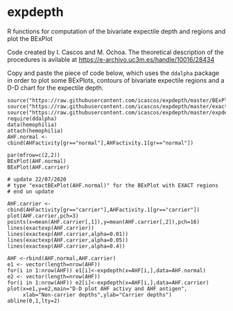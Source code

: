 # expdepth
R functions for computation of the bivariate expectile depth and regions and plot the BExPlot

Code created by I. Cascos and M. Ochoa. The theoretical description of the procedures is avilable at
https://e-archivo.uc3m.es/handle/10016/28434

Copy and paste the piece of code below, which uses the `ddalpha` package in order to plot some BExPlots, contours of bivariate expectile regions and a D-D chart for the expectile depth.

```{r}
source("https://raw.githubusercontent.com/icascos/expdepth/master/BExPlot.R")
source("https://raw.githubusercontent.com/icascos/expdepth/master/exactexp.R")
source("https://raw.githubusercontent.com/icascos/expdepth/master/expdepth.R")
require(ddalpha)
data(hemophilia)
attach(hemophilia)
AHF.normal <-cbind(AHFactivity[gr=="normal"],AHFactivity.1[gr=="normal"])

par(mfrow=c(2,2))
BExPlot(AHF.normal)
BExPlot(AHF.carrier)

# update 22/07/2020
# type "exactBExPlot(AHF.normal)" for the BExPlot with EXACT regions
# end un update

AHF.carrier <-cbind(AHFactivity[gr=="carrier"],AHFactivity.1[gr=="carrier"])
plot(AHF.carrier,pch=3)
points(x=mean(AHF.carrier[,1]),y=mean(AHF.carrier[,2]),pch=16)
lines(exactexp(AHF.carrier))
lines(exactexp(AHF.carrier,alpha=0.01))
lines(exactexp(AHF.carrier,alpha=0.05))
lines(exactexp(AHF.carrier,alpha=0.4))

AHF <-rbind(AHF.normal,AHF.carrier)
e1 <- vector(length=nrow(AHF))
for(i in 1:nrow(AHF)) e1[i]<-expdepth(x=AHF[i,],data=AHF.normal)
e2 <- vector(length=nrow(AHF))
for(i in 1:nrow(AHF)) e2[i]<-expdepth(x=AHF[i,],data=AHF.carrier)
plot(x=e1,y=e2,main="D-D plot AHF activy and AHF antigen",
     xlab="Non-carrier depths",ylab="Carrier depths")
abline(0,1,lty=2)
```
